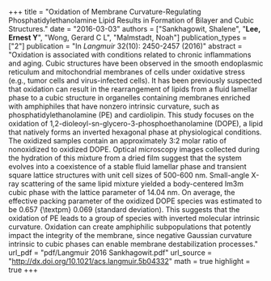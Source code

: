 +++
title = "Oxidation of Membrane Curvature-Regulating Phosphatidylethanolamine Lipid Results in Formation of Bilayer and Cubic Structures."
date = "2016-03-03"
authors = ["Sankhagowit, Shalene", "**Lee, Ernest Y**", "Wong, Gerard C L", "Malmstadt, Noah"]
publication_types = ["2"]
publication = "In *Langmuir* 32(10): 2450-2457 (2016)"
abstract = "Oxidation is associated with conditions related to chronic inflammations and aging. Cubic structures have been observed in the smooth endoplasmic reticulum and mitochondrial membranes of cells under oxidative stress (e.g., tumor cells and virus-infected cells). It has been previously suspected that oxidation can result in the rearrangement of lipids from a fluid lamellar phase to a cubic structure in organelles containing membranes enriched with amphiphiles that have nonzero intrinsic curvature, such as phosphatidylethanolamine (PE) and cardiolipin. This study focuses on the oxidation of 1,2-dioleoyl-sn-glycero-3-phosphoethanolamine (DOPE), a lipid that natively forms an inverted hexagonal phase at physiological conditions. The oxidized samples contain an approximately 3:2 molar ratio of nonoxidized to oxidized DOPE. Optical microscopy images collected during the hydration of this mixture from a dried film suggest that the system evolves into a coexistence of a stable fluid lamellar phase and transient square lattice structures with unit cell sizes of 500-600 nm. Small-angle X-ray scattering of the same lipid mixture yielded a body-centered Im3m cubic phase with the lattice parameter of 14.04 nm. On average, the effective packing parameter of the oxidized DOPE species was estimated to be 0.657 {\textpm} 0.069 (standard deviation). This suggests that the oxidation of PE leads to a group of species with inverted molecular intrinsic curvature. Oxidation can create amphiphilic subpopulations that potently impact the integrity of the membrane, since negative Gaussian curvature intrinsic to cubic phases can enable membrane destabilization processes."
url_pdf = "pdf/Langmuir 2016 Sankhagowit.pdf"
url_source = "http://dx.doi.org/10.1021/acs.langmuir.5b04332"
math = true
highlight = true
+++